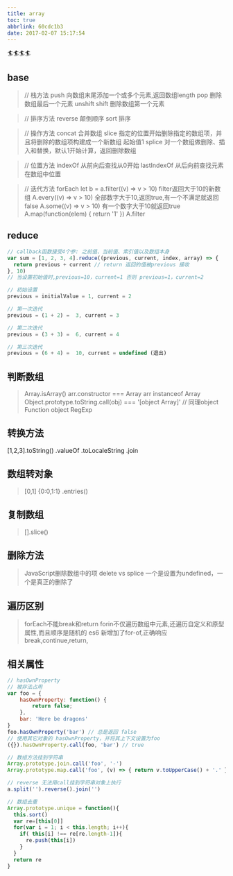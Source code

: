 ```yaml
---
title: array
toc: true
abbrlink: 60cdc1b3
date: 2017-02-07 15:17:54
---
```


🏄🏄🏄🏄

## base
>// 栈方法
push 向数组末尾添加一个或多个元素,返回数组length
pop 删除数组最后一个元素
unshift
shift 删除数组第一个元素

>// 排序方法
reverse 颠倒顺序
sort 排序

>// 操作方法
concat 合并数组
slice 指定的位置开始删除指定的数组项，并且将删除的数组项构建成一个新数组 起始值1
splice 对一个数组做删除、插入和替换，默认1开始计算，返回删除数组

>// 位置方法
indexOf 从前向后查找从0开始
lastIndexOf 从后向前查找元素在数组中位置

>// 迭代方法
forEach
let b = a.filter((v) => v > 10) filter返回大于10的新数组
A.every((v) => v > 10) 全部数字大于10,返回true,有一个不满足就返回false
A.some((v) => v > 10) 有一个数字大于10就返回true
A.map(function(elem) { return '1' })
A.filter



## reduce
```js
// callback函数接受4个参: 之前值、当前值、索引值以及数组本身
var sum = [1, 2, 3, 4].reduce((previous, current, index, array) => {
  return previous + current // return 返回的值被previous 接收
}, 10)
// 当设置初始值时,previous=10，current=1 否则 previous=1，current=2

// 初始设置
previous = initialValue = 1, current = 2

// 第一次迭代
previous = (1 + 2) =  3, current = 3

// 第二次迭代
previous = (3 + 3) =  6, current = 4

// 第三次迭代
previous = (6 + 4) =  10, current = undefined (退出)
```



## 判断数组
>Array.isArray()
arr.constructor === Array
arr instanceof Array
Object.prototype.toString.call(obj) === '[object Array]'
// 同理object Function    object RegExp



## 转换方法
[1,2,3].toString()
.valueOf
.toLocaleString
.join



## 数组转对象
>[0,1] {0:0,1:1}
.entries()



## 复制数组
>[].slice()



## 删除方法
>JavaScript删除数组中的项 delete vs splice
一个是设置为undefined，一个是真正的删除了



## 遍历区别
>forEach不能break和return
forin不仅遍历数组中元素,还遍历自定义和原型属性,而且顺序是随机的
es6 新增加了for-of,正确响应break,continue,return,




## 相关属性
```js
// hasOwnProperty
// 被非法占用
var foo = {
    hasOwnProperty: function() {
        return false;
    },
    bar: 'Here be dragons'
}
foo.hasOwnProperty('bar') // 总是返回 false
// 使用其它对象的 hasOwnProperty，并将其上下文设置为foo
({}).hasOwnProperty.call(foo, 'bar') // true

// 数组方法挂到字符串
Array.prototype.join.call('foo', '-')
Array.prototype.map.call('foo', (v) => { return v.toUpperCase() + '.' }).join('')

// reverse 无法用call挂到字符串对象上执行
a.split('').reverse().join('')

// 数组去重
Array.prototype.unique = function(){
  this.sort()
  var re=[this[0]]
  for(var i = 1; i < this.length; i++){
    if( this[i] !== re[re.length-1]){
      re.push(this[i])
    }
  }
  return re
}

```
